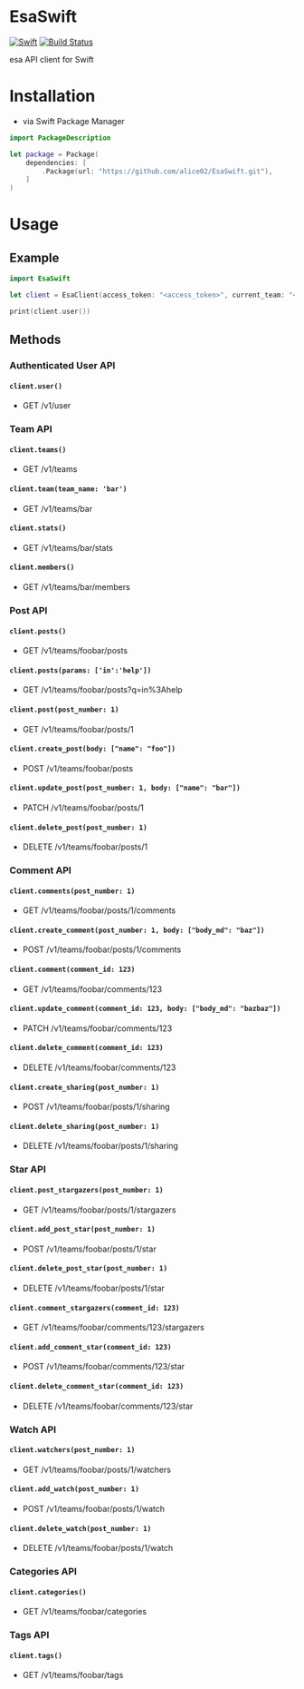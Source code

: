 # EsaSwift

[![Swift](https://img.shields.io/badge/Swift-3.0-orange.svg?style=flat)](https://swift.org)
[![Build Status](https://travis-ci.org/alice02/EsaSwift.svg?branch=master)](https://travis-ci.org/alice02/EsaSwift)

esa API client for Swift

# Installation
- via Swift Package Manager
```swift
import PackageDescription

let package = Package(
    dependencies: [
        .Package(url: "https://github.com/alice02/EsaSwift.git"),
    ]
)
```

# Usage
## Example
```swift
import EsaSwift

let client = EsaClient(access_token: "<access_token>", current_team: "<current_team>")

print(client.user())
```

## Methods
### Authenticated User API
#### `client.user()`
- GET /v1/user


### Team API

#### `client.teams()`
- GET /v1/teams

#### `client.team(team_name: 'bar')`
- GET /v1/teams/bar

#### `client.stats()`
- GET /v1/teams/bar/stats

#### `client.members()`
- GET /v1/teams/bar/members


### Post API
#### `client.posts()`
- GET /v1/teams/foobar/posts

#### `client.posts(params: ['in':'help'])`
- GET /v1/teams/foobar/posts?q=in%3Ahelp

#### `client.post(post_number: 1)`
- GET /v1/teams/foobar/posts/1

#### `client.create_post(body: ["name": "foo"])`
- POST /v1/teams/foobar/posts

#### `client.update_post(post_number: 1, body: ["name": "bar"])`
- PATCH /v1/teams/foobar/posts/1

#### `client.delete_post(post_number: 1)`
- DELETE /v1/teams/foobar/posts/1


### Comment API
#### `client.comments(post_number: 1)`
- GET /v1/teams/foobar/posts/1/comments

#### `client.create_comment(post_number: 1, body: ["body_md": "baz"])`
- POST /v1/teams/foobar/posts/1/comments

#### `client.comment(comment_id: 123)`
- GET /v1/teams/foobar/comments/123

#### `client.update_comment(comment_id: 123, body: ["body_md": "bazbaz"])`
- PATCH /v1/teams/foobar/comments/123

#### `client.delete_comment(comment_id: 123)`
- DELETE /v1/teams/foobar/comments/123

#### `client.create_sharing(post_number: 1)`
- POST /v1/teams/foobar/posts/1/sharing

#### `client.delete_sharing(post_number: 1)`
- DELETE /v1/teams/foobar/posts/1/sharing


### Star API
#### `client.post_stargazers(post_number: 1)`
- GET /v1/teams/foobar/posts/1/stargazers

#### `client.add_post_star(post_number: 1)`
- POST /v1/teams/foobar/posts/1/star

#### `client.delete_post_star(post_number: 1)`
- DELETE /v1/teams/foobar/posts/1/star

#### `client.comment_stargazers(comment_id: 123)`
- GET /v1/teams/foobar/comments/123/stargazers

#### `client.add_comment_star(comment_id: 123)`
- POST /v1/teams/foobar/comments/123/star

#### `client.delete_comment_star(comment_id: 123)`
- DELETE /v1/teams/foobar/comments/123/star


### Watch API
#### `client.watchers(post_number: 1)`
- GET /v1/teams/foobar/posts/1/watchers

#### `client.add_watch(post_number: 1)`
- POST /v1/teams/foobar/posts/1/watch

#### `client.delete_watch(post_number: 1)`
- DELETE /v1/teams/foobar/posts/1/watch

### Categories API
#### `client.categories()`
- GET /v1/teams/foobar/categories

### Tags API
#### `client.tags()`
- GET /v1/teams/foobar/tags
